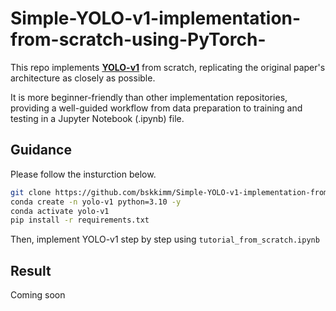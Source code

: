 # Simple-YOLO-v1-implementation-from-scratch-using-PyTorch-
This repo implements **[YOLO-v1](https://arxiv.org/pdf/1506.02640)** from scratch, replicating the original paper's architecture as closely as possible.

It is more beginner-friendly than other implementation repositories, providing a well-guided workflow from data preparation to training and testing in a Jupyter Notebook (.ipynb) file.

## Guidance

Please follow the insturction below.

```bash
git clone https://github.com/bskkimm/Simple-YOLO-v1-implementation-from-scratch-using-PyTorch-.git
conda create -n yolo-v1 python=3.10 -y
conda activate yolo-v1
pip install -r requirements.txt
```
Then, implement YOLO-v1 step by step using `tutorial_from_scratch.ipynb`

## Result
Coming soon



